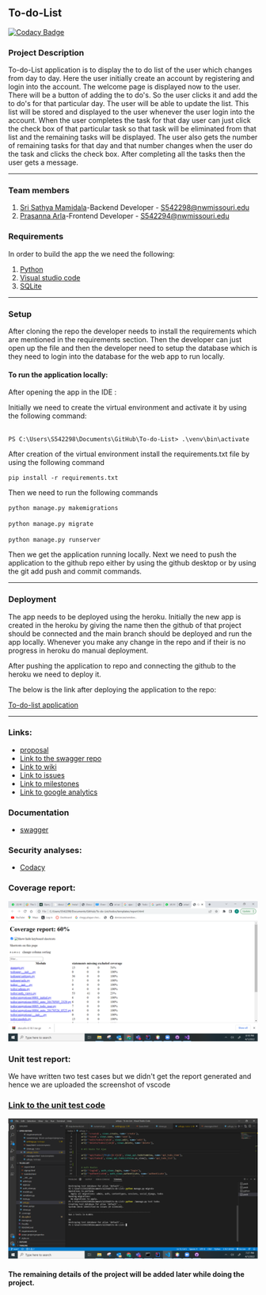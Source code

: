 ## To-do-List

[![Codacy Badge](https://app.codacy.com/project/badge/Grade/68cbd7b480c047fcb377576670c551bd)](https://www.codacy.com/gh/srisathyamamidala/To-do-List/dashboard?utm_source=github.com&amp;utm_medium=referral&amp;utm_content=srisathyamamidala/To-do-List&amp;utm_campaign=Badge_Grade)

### Project Description

To-do-List application is to display the to do list of the user which changes from day to day. Here the user initially create an account by registering and login into the account. The welcome page is displayed now to the user. There will be a button of adding the to do's. So the user clicks it and add the to do's for that particular day. The user will be able to update the list. This list will be stored and displayed to the user whenever the user login into the account. When the user completes the task for that day user can just click the check box of that particular task so that task will be eliminated from that list and the remaining tasks will be displayed. The user also gets the number of remaining tasks for that day and that number changes when the user do the task and clicks the check box. After completing all the tasks then the user gets a message. 

---

### Team members 

1. [Sri Sathya Mamidala](https://github.com/srisathyamamidala)-Backend Developer  -  S542298@nwmissouri.edu
2. [Prasanna Arla](https://github.com/prasannaarla)-Frontend Developer  -  S542294@nwmissouri.edu

### Requirements

In order to build the app the we need the following:

1. [Python](https://www.python.org/downloads/)
2. [Visual studio code](https://visualstudio.microsoft.com/)
3. [SQLite](https://www.sqlite.org/index.html)


---

### Setup

After cloning the repo the developer needs to install the requirements which are mentioned in the requirements section. Then the developer can just open up the file and then the developer need to setup the database which is they need to login into the database for the web app to run locally.

#### To run the application locally: 

After opening the app in the IDE :

Initially we need to create the virtual environment and activate it by using the following command:

```

PS C:\Users\S542298\Documents\GitHub\To-do-List> .\venv\bin\activate

```

After creation of the virtual environment install the requirements.txt file by using the following command

```
pip install -r requirements.txt
```

Then we need to run the following commands 

```
python manage.py makemigrations

python manage.py migrate

python manage.py runserver
```

Then we get the application running locally.
Next we need to push the application to the github repo either by using the github desktop or by using the git add push and commit commands.

---



### Deployment

The app needs to be deployed using the heroku. Initially the new app is created in the heroku by giving the name then the github of that project should be connected and the main branch should be deployed and run the app locally. Whenever you make any change in the repo and if their is no progress in heroku do  manual deployment.

After pushing the application to repo and connecting the github to the heroku we need to deploy it.

The below is the link after deploying the application to the repo:

[To-do-list application](https://todolistmamidala.herokuapp.com/)


---

### Links: 

* [proposal](https://github.com/srisathyamamidala/GDP2-proposal)
* [Link to the swagger repo](https://github.com/srisathyamamidala/swagger-to-do-list)
* [Link to wiki](https://github.com/srisathyamamidala/To-do-List/wiki)
* [Link to issues](https://github.com/srisathyamamidala/To-do-List/issues)
* [Link to milestones](https://github.com/srisathyamamidala/To-do-List/milestones)
* [Link to google analytics](https://analytics.google.com/analytics/web/provision/#/provision)

### Documentation
* [swagger](https://srisathyamamidala.github.io/swagger-to-do-list/)

### Security analyses:

* [Codacy](https://app.codacy.com/gh/srisathyamamidala/To-do-List/dashboard)

### Coverage report:

<img src="coveragereport.png" alt="coverage report" style="width:700px;"/>

### Unit test report:

We have written two test cases but we didn't get the report generated and hence we are uploaded the screenshot of vscode

### [Link to the unit test code](https://github.com/srisathyamamidala/To-do-List/blob/main/todos/tests.py)

<img src="Unittest.png" alt="unit test report" style="width:700px;"/>





#### The remaining details of the project will be added later while doing the project.




